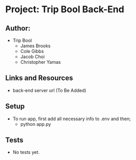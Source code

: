 # Project: Trip Bool Back-End

## Author:

- Trip Bool
  - James Brooks
  - Cole Gibbs
  - Jacob Choi
  - Christopher Yamas

## Links and Resources

- back-end server url (To Be Added)

## Setup

- To run app, first add all necessary info to .env and then;
    - python app.py

## Tests

- No tests yet.